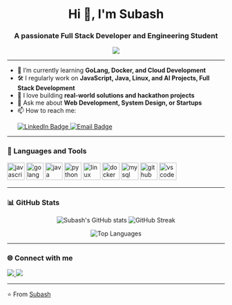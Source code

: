 <h1 align="center">Hi 👋, I'm Subash</h1>
<h3 align="center">A passionate Full Stack Developer and Engineering Student</h3>

<p align="center">
  <img src="https://readme-typing-svg.herokuapp.com?size=22&center=true&vCenter=true&width=500&lines=Full+Stack+Developer;Linux+Power+User;Open+Source+Enthusiast;Tech+Entrepreneur+in+progress" />
</p>

---

- 🌱 I’m currently learning **GoLang, Docker, and Cloud Development**
- 🛠️ I regularly work on **JavaScript, Java, Linux, and AI Projects, Full Stack Development**
- 🚀 I love building **real-world solutions and hackathon projects**
- 💬 Ask me about **Web Development, System Design, or Startups**
- 📫 How to reach me: <p align="left">
  <a href="www.linkedin.com/in/subash365" target="_blank">
    <img src="https://img.shields.io/badge/LinkedIn-Connect-blue?logo=linkedin&logoColor=white&style=for-the-badge" alt="LinkedIn Badge"/>
  </a>
  <a href="mailto:subashprasanna66@gmail.com">
    <img src="https://img.shields.io/badge/Email-Contact-c14438?logo=gmail&logoColor=white&style=for-the-badge" alt="Email Badge"/>
  </a>
</p>

---

### 🧰 Languages and Tools
<p align="left">
  <img src="https://cdn.jsdelivr.net/gh/devicons/devicon/icons/javascript/javascript-original.svg" alt="javascript" width="40" height="40"/>
  <img src="https://cdn.jsdelivr.net/gh/devicons/devicon/icons/go/go-original.svg" alt="golang" width="40" height="40"/>
  <img src="https://cdn.jsdelivr.net/gh/devicons/devicon/icons/java/java-original.svg" alt="java" width="40" height="40"/>
  <img src="https://cdn.jsdelivr.net/gh/devicons/devicon/icons/python/python-original.svg" alt="python" width="40" height="40"/>
  <img src="https://cdn.jsdelivr.net/gh/devicons/devicon/icons/linux/linux-original.svg" alt="linux" width="40" height="40"/>
  <img src="https://cdn.jsdelivr.net/gh/devicons/devicon/icons/docker/docker-original.svg" alt="docker" width="40" height="40"/>
  <img src="https://cdn.jsdelivr.net/gh/devicons/devicon/icons/mysql/mysql-original.svg" alt="mysql" width="40" height="40"/>
  <img src="https://cdn.jsdelivr.net/gh/devicons/devicon/icons/github/github-original.svg" alt="github" width="40" height="40"/>
  <img src="https://cdn.jsdelivr.net/gh/devicons/devicon/icons/vscode/vscode-original.svg" alt="vscode" width="40" height="40"/>
</p>

---

### 📊 GitHub Stats
<p align="center">
  <img src="https://github-readme-stats.vercel.app/api?username=subash3650&show_icons=true&theme=radical" alt="Subash's GitHub stats"/>
  <img src="https://github-readme-streak-stats.herokuapp.com/?user=subash3650&theme=radical" alt="GitHub Streak"/>
</p>

<p align="center">
  <img src="https://github-readme-stats.vercel.app/api/top-langs/?username=subash3650&layout=compact&theme=radical" alt="Top Languages"/>
</p>

---

### 🌐 Connect with me
<p align="left">
  <a href="https://www.linkedin.com/in/subash365" target="_blank">
    <img src="https://img.shields.io/badge/-LinkedIn-blue?logo=linkedin&logoColor=white&style=for-the-badge" />
  </a>
  <a href="mailto:subashprasanna66@gmail.com">
    <img src="https://img.shields.io/badge/-Email-c14438?logo=gmail&logoColor=white&style=for-the-badge" />
  </a>
</p>

---

⭐️ From [Subash](https://github.com/subash3650/subash3650)

